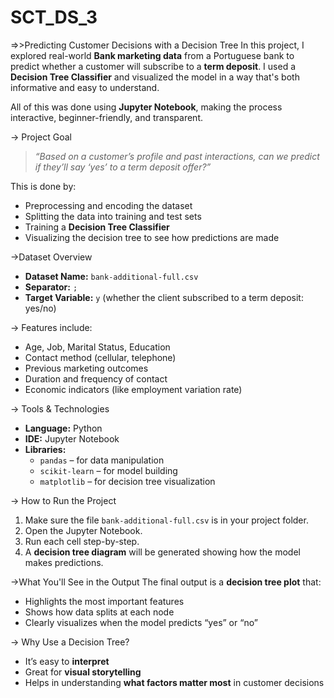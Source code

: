 # SCT_DS_3
=>>Predicting Customer Decisions with a Decision Tree
In this project, I explored real-world  **Bank marketing data** from a Portuguese bank to predict whether a customer will subscribe to a **term deposit**. I used a **Decision Tree Classifier** and visualized the model in a way that's both informative and easy to understand.

All of this was done using **Jupyter Notebook**, making the process interactive, beginner-friendly, and transparent.

-> Project Goal
> *“Based on a customer’s profile and past interactions, can we predict if they’ll say ‘yes’ to a term deposit offer?”*

This is done by:
* Preprocessing and encoding the dataset
* Splitting the data into training and test sets
* Training a **Decision Tree Classifier**
* Visualizing the decision tree to see how predictions are made

 ->Dataset Overview
* **Dataset Name:** `bank-additional-full.csv`
* **Separator:** `;`
* **Target Variable:** `y` (whether the client subscribed to a term deposit: yes/no)

-> Features include:
* Age, Job, Marital Status, Education
* Contact method (cellular, telephone)
* Previous marketing outcomes
* Duration and frequency of contact
* Economic indicators (like employment variation rate)

-> Tools & Technologies
* **Language:** Python
* **IDE:** Jupyter Notebook
* **Libraries:**
  * `pandas` – for data manipulation
  * `scikit-learn` – for model building
  * `matplotlib` – for decision tree visualization

-> How to Run the Project
1. Make sure the file `bank-additional-full.csv` is in your project folder.
2. Open the Jupyter Notebook.
3. Run each cell step-by-step.
4. A **decision tree diagram** will be generated showing how the model makes predictions.

 ->What You'll See in the Output
The final output is a **decision tree plot** that:
* Highlights the most important features
* Shows how data splits at each node
* Clearly visualizes when the model predicts “yes” or “no”

-> Why Use a Decision Tree?
* It’s easy to **interpret**
* Great for **visual storytelling**
* Helps in understanding **what factors matter most** in customer decisions
